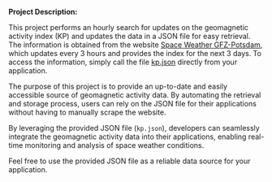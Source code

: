 **Project Description:**

This project performs an hourly search for updates on the geomagnetic activity index (KP) and updates the data in a JSON file for easy retrieval. The information is obtained from the website [Space Weather GFZ-Potsdam](https://spaceweather.gfz-potsdam.de/), which updates every 3 hours and provides the index for the next 3 days. To access the information, simply call the file [kp.json](https://api.github.com/repos/RenanRB/KPIndex/contents/data/kp.json?ref=main) directly from your application.

The purpose of this project is to provide an up-to-date and easily accessible source of geomagnetic activity data. By automating the retrieval and storage process, users can rely on the JSON file for their applications without having to manually scrape the website.

By leveraging the provided JSON file (`kp.json`), developers can seamlessly integrate the geomagnetic activity data into their applications, enabling real-time monitoring and analysis of space weather conditions.

Feel free to use the provided JSON file as a reliable data source for your application.
